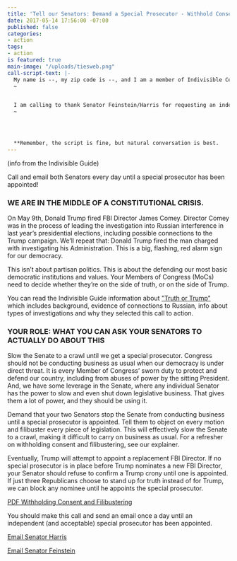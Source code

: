 ```yaml
---
title: 'Tell our Senators: Demand a Special Prosecutor - Withhold Consent'
date: 2017-05-14 17:56:00 -07:00
published: false
categories:
- action
tags:
- action
is featured: true
main-image: "/uploads/tiesweb.png"
call-script-text: |-
  My name is --, my zip code is --, and I am a member of Indivisible Central Contra Costa County.
  ~


  I am calling to thank Senator Feinstein/Harris for requesting an independent investigation into the ties between Russia and the Trump campaign. I'd like for her to show her commitment by agreeing to withhold consent for all Senate business until a special prosecutor has been appointed. She represents the voters of California, and we expect her to do everything in her power to protect our democracy. Please let Senator Feinstein/Harris know that I'll be watching carefully to see if she listens to her constituents by objecting to all Unanimous Consent requests until a special prosecutor has been appointed.
  ~




  **Remember, the script is fine, but natural conversation is best.
---
```


(info from the Indivisible Guide)

Call and email both Senators every day until a special prosecutor has been appointed!

### WE ARE IN THE MIDDLE OF A CONSTITUTIONAL CRISIS.

On May 9th, Donald Trump fired FBI Director James Comey. Director Comey was in the process of leading the investigation into Russian interference in last year’s presidential elections, including possible connections to the Trump campaign. We’ll repeat that: Donald Trump fired the man charged with investigating his Administration. This is a big, flashing, red alarm sign for our democracy.

This isn’t about partisan politics. This is about the defending our most basic democratic institutions and values. Your Members of Congress (MoCs) need to decide whether they’re on the side of truth, or on the side of Trump.

You can read the Indivisible Guide information about ["Truth or Trump"](https://www.indivisibleguide.com/truth-or-trump/) which includes background, evidence of connections to Russian, info about types of investigations and why they selected this call to action.

### YOUR ROLE: WHAT YOU CAN ASK YOUR SENATORS TO ACTUALLY DO ABOUT THIS

Slow the Senate to a crawl until we get a special prosecutor. Congress should not be conducting business as usual when our democracy is under direct threat. It is every Member of Congress’ sworn duty to protect and defend our country, including from abuses of power by the sitting President. And, we have some leverage in the Senate, where any individual Senator has the power to slow and even shut down legislative business. That gives them a lot of power, and they should be using it.

Demand that your two Senators stop the Senate from conducting business until a special prosecutor is appointed. Tell them to object on every motion and filibuster every piece of legislation. This will effectively slow the Senate to a crawl, making it difficult to carry on business as usual. For a refresher on withholding consent and filibustering, see our explainer.

Eventually, Trump will attempt to appoint a replacement FBI Director. If no special prosecutor is in place before Trump nominates a new FBI Director, your Senator should refuse to confirm a Trump crony until one is appointed. If just three Republicans choose to stand up for truth instead of for Trump, we can block any nominee until he appoints the special prosecutor.

[PDF Withholding Consent and Filibustering](https://www.indivisibleguide.com/resource/senate-withholding-consent-filibustering/?wpdmdl=1828)


You should make this call and send an email once a day until an independent (and acceptable) special prosecutor has been appointed.

[Email Senator Harris](https://www.harris.senate.gov/content/contact-senator)


[Email Senator Feinstein](https://www.feinstein.senate.gov/public/index.cfm/e-mail-me)